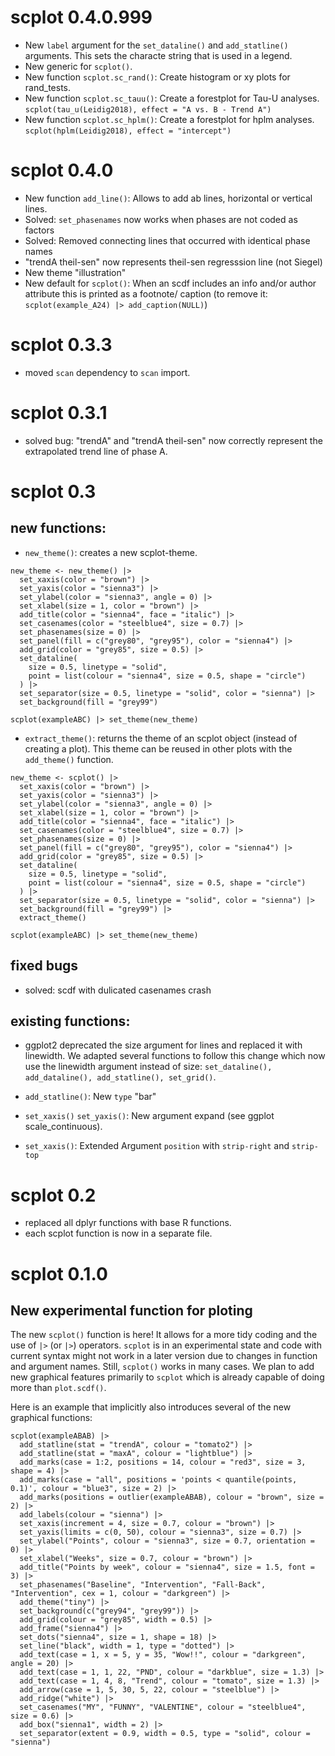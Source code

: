 # scplot 0.4.0.999

- New `label` argument for the `set_dataline()` and `add_statline()` arguments. This sets the characte string that is used in a legend.
- New generic for `scplot()`.
- New function `scplot.sc_rand()`: Create histogram or xy plots for rand_tests.
- New function `scplot.sc_tauu()`: Create a forestplot for Tau-U analyses. `scplot(tau_u(Leidig2018), effect = "A vs. B - Trend A")`
- New function `scplot.sc_hplm()`: Create a forestplot for hplm analyses. `scplot(hplm(Leidig2018), effect = "intercept")`

# scplot 0.4.0

- New function `add_line()`: Allows to add ab lines, horizontal or vertical lines.
- Solved: `set_phasenames` now works when phases are not coded as factors
- Solved: Removed connecting lines that occurred with identical phase names
- "trendA theil-sen" now represents theil-sen regresssion line (not Siegel)
- New theme "illustration"
- New default for `scplot()`: When an scdf includes an info and/or author attribute this is printed as a footnote/ caption (to remove it: `scplot(example_A24) |> add_caption(NULL)`)

# scplot 0.3.3

- moved `scan` dependency to `scan` import.

# scplot 0.3.1

- solved bug: "trendA" and "trendA theil-sen" now correctly represent the extrapolated trend line of phase A.

# scplot 0.3

## new functions:

- `new_theme()`: creates a new scplot-theme.
```{.r}
new_theme <- new_theme() |> 
  set_xaxis(color = "brown") |>
  set_yaxis(color = "sienna3") |>
  set_ylabel(color = "sienna3", angle = 0) |>
  set_xlabel(size = 1, color = "brown") |>
  add_title(color = "sienna4", face = "italic") |>
  set_casenames(color = "steelblue4", size = 0.7) |>
  set_phasenames(size = 0) |> 
  set_panel(fill = c("grey80", "grey95"), color = "sienna4") |>
  add_grid(color = "grey85", size = 0.5) |>
  set_dataline(
    size = 0.5, linetype = "solid", 
    point = list(colour = "sienna4", size = 0.5, shape = "circle")
  ) |>
  set_separator(size = 0.5, linetype = "solid", color = "sienna") |>
  set_background(fill = "grey99") 

scplot(exampleABC) |> set_theme(new_theme)

```

- `extract_theme()`: returns the theme of an scplot object (instead of creating a plot). This theme can be reused in other plots with the `add_theme()` function.

```{.r}
new_theme <- scplot() |> 
  set_xaxis(color = "brown") |>
  set_yaxis(color = "sienna3") |>
  set_ylabel(color = "sienna3", angle = 0) |>
  set_xlabel(size = 1, color = "brown") |>
  add_title(color = "sienna4", face = "italic") |>
  set_casenames(color = "steelblue4", size = 0.7) |>
  set_phasenames(size = 0) |> 
  set_panel(fill = c("grey80", "grey95"), color = "sienna4") |>
  add_grid(color = "grey85", size = 0.5) |>
  set_dataline(
    size = 0.5, linetype = "solid", 
    point = list(colour = "sienna4", size = 0.5, shape = "circle")
  ) |>
  set_separator(size = 0.5, linetype = "solid", color = "sienna") |>
  set_background(fill = "grey99") |>
  extract_theme()

scplot(exampleABC) |> set_theme(new_theme)

```

## fixed bugs

- solved: scdf with dulicated casenames crash

## existing functions:

- ggplot2 deprecated the size argument for lines and replaced it with linewidth. We adapted several functions to follow this change which now use the linewidth argument instead of size: `set_dataline(), add_dataline(), add_statline(), set_grid()`.

- `add_statline()`: New `type` "bar"  
- `set_xaxis()` `set_yaxis()`: New argument expand (see ggplot scale_continuous).
- `set_xaxis()`: Extended Argument `position` with `strip-right` and `strip-top`

# scplot 0.2

- replaced all dplyr functions with base R functions.
- each scplot function is now in a separate file.

# scplot 0.1.0 

## New experimental function for ploting

The new `scplot()` function is here! It allows for a more tidy coding and the use of `|>` (or `|>`) operators. `scplot` is in an experimental state and code with
current syntax might not work in  a later version due to changes in function and argument names. Still, `scplot()` works in many cases.
We plan to add new graphical features primarily to `scplot` which is already capable of doing more than `plot.scdf()`.

Here is an example that implicitly also introduces several of the new graphical functions:

```{.r}
scplot(exampleABAB) |> 
  add_statline(stat = "trendA", colour = "tomato2") |>
  add_statline(stat = "maxA", colour = "lightblue") |>
  add_marks(case = 1:2, positions = 14, colour = "red3", size = 3, shape = 4) |>
  add_marks(case = "all", positions = 'points < quantile(points, 0.1)', colour = "blue3", size = 2) |>
  add_marks(positions = outlier(exampleABAB), colour = "brown", size = 2) |>
  add_labels(colour = "sienna") |>
  set_xaxis(increment = 4, size = 0.7, colour = "brown") |>
  set_yaxis(limits = c(0, 50), colour = "sienna3", size = 0.7) |>
  set_ylabel("Points", colour = "sienna3", size = 0.7, orientation = 0) |>
  set_xlabel("Weeks", size = 0.7, colour = "brown") |>
  add_title("Points by week", colour = "sienna4", size = 1.5, font = 3) |>
  set_phasenames("Baseline", "Intervention", "Fall-Back", "Intervention", cex = 1, colour = "darkgreen") |>
  add_theme("tiny") |>
  set_background(c("grey94", "grey99")) |>
  add_grid(colour = "grey85", width = 0.5) |>
  add_frame("sienna4") |>
  set_dots("sienna4", size = 1, shape = 18) |>
  set_line("black", width = 1, type = "dotted") |>
  add_text(case = 1, x = 5, y = 35, "Wow!!", colour = "darkgreen", angle = 20) |>
  add_text(case = 1, 1, 22, "PND", colour = "darkblue", size = 1.3) |>
  add_text(case = 1, 4, 8, "Trend", colour = "tomato", size = 1.3) |>
  add_arrow(case = 1, 5, 30, 5, 22, colour = "steelblue") |>
  add_ridge("white") |>
  set_casenames("MY", "FUNNY", "VALENTINE", colour = "steelblue4", size = 0.6) |>
  add_box("sienna1", width = 2) |>
  set_separator(extent = 0.9, width = 0.5, type = "solid", colour = "sienna")
```


